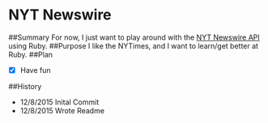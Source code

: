 # NYT Newswire
##Summary
For now, I just want to play around with the [NYT Newswire API](http://developer.nytimes.com/docs/read/times_newswire_api) using Ruby.
##Purpose
I like the NYTimes, and I want to learn/get better at Ruby. 
##Plan
- [x] Have fun

##History
- 12/8/2015 Inital Commit
- 12/8/2015 Wrote Readme
